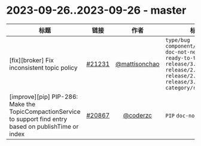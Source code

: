 # 2023-09-26..2023-09-26 - master
| 标题 | 链接 | 作者 | 标签 |
| - | :--: | :--: | - |
| [fix][broker] Fix inconsistent topic policy | [#21231](https://github.com/apache/pulsar/pull/21231) | [@mattisonchao](https://github.com/mattisonchao) | `type/bug` `component/broker` `doc-not-needed` `ready-to-test` `release/3.0.2` `release/2.11.3` `release/2.10.6` `release/3.1.1` `category/reliability`  | 
| [improve][pip] PIP-286: Make the TopicCompactionService to support find entry based on publishTime or index | [#20867](https://github.com/apache/pulsar/pull/20867) | [@coderzc](https://github.com/coderzc) | `PIP` `doc-not-needed`  | 
